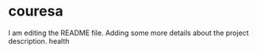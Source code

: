 # couresa
I am editing the README file. Adding some more details about the project description.
health
